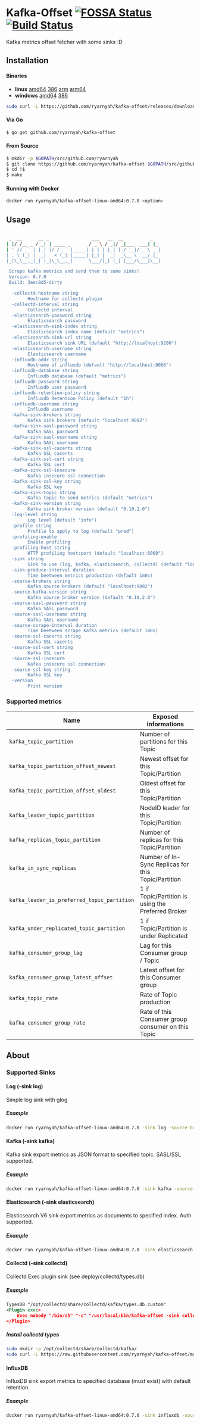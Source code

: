 # Kafka-Offset [![FOSSA Status](https://app.fossa.io/api/projects/git%2Bgithub.com%2Fryarnyah%2Fkafka-offset.svg?type=shield)](https://app.fossa.io/projects/git%2Bgithub.com%2Fryarnyah%2Fkafka-offset?ref=badge_shield) [![Build Status](https://travis-ci.org/ryarnyah/kafka-offset.svg?branch=master)](https://travis-ci.org/ryarnyah/kafka-offset)

Kafka metrics offset fetcher with some sinks :D

## Installation

#### Binaries

- **linux** [amd64](https://github.com/ryarnyah/kafka-offset/releases/download/0.7.0/kafka-offset-linux-amd64) [386](https://github.com/ryarnyah/kafka-offset/releases/download/0.7.0/kafka-offset-linux-386) [arm](https://github.com/ryarnyah/kafka-offset/releases/download/0.7.0/kafka-offset-linux-arm) [arm64](https://github.com/ryarnyah/kafka-offset/releases/download/0.7.0/kafka-offset-linux-arm64)
- **windows** [amd64](https://github.com/ryarnyah/kafka-offset/releases/download/0.7.0/kafka-offset-windows-amd64) [386](https://github.com/ryarnyah/kafka-offset/releases/download/0.7.0/kafka-offset-windows-386)

```bash
sudo curl -L https://github.com/ryarnyah/kafka-offset/releases/download/0.7.0/kafka-offset-linux-amd64 -o /usr/local/bin/kafka-offset && sudo chmod +x /usr/local/bin/kafka-offset
```

#### Via Go

```bash
$ go get github.com/ryarnyah/kafka-offset
```

#### From Source

```bash
$ mkdir -p $GOPATH/src/github.com/ryarnyah
$ git clone https://github.com/ryarnyah/kafka-offset $GOPATH/src/github.com/ryarnyah/kafka-offset
$ cd !$
$ make
```

#### Running with Docker
```bash
docker run ryarnyah/kafka-offset-linux-amd64:0.7.0 <option>
```

## Usage

```bash

 _  __      __ _                ___   __  __          _
| |/ /__ _ / _| | ____ _       / _ \ / _|/ _|___  ___| |_
| ' // _` | |_| |/ / _` |_____| | | | |_| |_/ __|/ _ \ __|
| . \ (_| |  _|   < (_| |_____| |_| |  _|  _\__ \  __/ |_
|_|\_\__,_|_| |_|\_\__,_|      \___/|_| |_| |___/\___|\__|

 Scrape kafka metrics and send them to some sinks!
 Version: 0.7.0
 Build: 3eec8d5-dirty

  -collectd-hostname string
    	Hostname for collectd plugin
  -collectd-interval string
    	Collectd interval
  -elasticsearch-password string
    	Elasticsearch password
  -elasticsearch-sink-index string
    	Elasticsearch index name (default "metrics")
  -elasticsearch-sink-url string
    	Elasticsearch sink URL (default "http://localhost:9200")
  -elasticsearch-username string
    	Elasticsearch username
  -influxdb-addr string
    	Hostname of influxdb (default "http://localhost:8086")
  -influxdb-database string
    	Influxdb database (default "metrics")
  -influxdb-password string
    	Influxdb user password
  -influxdb-retention-policy string
    	Influxdb Retention Policy (default "1h")
  -influxdb-username string
    	Influxdb username
  -kafka-sink-brokers string
    	Kafka sink brokers (default "localhost:9092")
  -kafka-sink-sasl-password string
    	Kafka SASL password
  -kafka-sink-sasl-username string
    	Kafka SASL username
  -kafka-sink-ssl-cacerts string
    	Kafka SSL cacerts
  -kafka-sink-ssl-cert string
    	Kafka SSL cert
  -kafka-sink-ssl-insecure
    	Kafka insecure ssl connection
  -kafka-sink-ssl-key string
    	Kafka SSL key
  -kafka-sink-topic string
    	Kafka topic to send metrics (default "metrics")
  -kafka-sink-version string
    	Kafka sink broker version (default "0.10.2.0")
  -log-level string
    	Log level (default "info")
  -profile string
    	Profile to apply to log (default "prod")
  -profiling-enable
    	Enable profiling
  -profiling-host string
    	HTTP profiling host:port (default "localhost:6060")
  -sink string
    	Sink to use (log, kafka, elasticsearch, collectd) (default "log")
  -sink-produce-interval duration
    	Time beetween metrics production (default 1m0s)
  -source-brokers string
    	Kafka source brokers (default "localhost:9092")
  -source-kafka-version string
    	Kafka source broker version (default "0.10.2.0")
  -source-sasl-password string
    	Kafka SASL password
  -source-sasl-username string
    	Kafka SASL username
  -source-scrape-interval duration
    	Time beetween scrape kafka metrics (default 1m0s)
  -source-ssl-cacerts string
    	Kafka SSL cacerts
  -source-ssl-cert string
    	Kafka SSL cert
  -source-ssl-insecure
    	Kafka insecure ssl connection
  -source-ssl-key string
    	Kafka SSL key
  -version
    	Print version
```

### Supported metrics
| Name                                               | Exposed informations                                |
| -------------------------------------------------- | --------------------------------------------------- |
| `kafka_topic_partition`                            | Number of partitions for this Topic                 |
| `kafka_topic_partition_offset_newest`              | Newest offset for this Topic/Partition              |
| `kafka_topic_partition_offset_oldest`              | Oldest offset for this Topic/Partition              |
| `kafka_leader_topic_partition`                     | NodeID leader for this Topic/Partition              |
| `kafka_replicas_topic_partition`                   | Number of replicas for this Topic/Partition         |
| `kafka_in_sync_replicas`                           | Number of In-Sync Replicas for this Topic/Partition |
| `kafka_leader_is_preferred_topic_partition`        | 1 if Topic/Partition is using the Preferred Broker  |
| `kafka_under_replicated_topic_partition`           | 1 if Topic/Partition is under Replicated            |
| `kafka_consumer_group_lag`                         | Lag for this Consumer group / Topic                 |
| `kafka_consumer_group_latest_offset`               | Latest offset for this Consumer group               |
| `kafka_topic_rate`                                 | Rate of Topic production                            |
| `kafka_consumer_group_rate`                        | Rate of this Consumer group consumer on this Topic  |

## About

### Supported Sinks

#### Log (-sink log)
Simple log sink with glog

##### Example
```bash
docker run ryarnyah/kafka-offset-linux-amd64:0.7.0 -sink log -source-brokers localhost:9092
```

#### Kafka (-sink kafka)
Kafka sink export metrics as JSON format to specified topic. SASL/SSL supported.

##### Example
```bash
docker run ryarnyah/kafka-offset-linux-amd64:0.7.0 -sink kafka -source-brokers localhost:9092 -kafka-sink-brokers localhost:9092 -kafka-sink-topic metrics
```

#### Elasticsearch (-sink elasticsearch)
Elasticsearch V6 sink export metrics as documents to specified index. Auth supported.

##### Example
```bash
docker run ryarnyah/kafka-offset-linux-amd64:0.7.0 -sink elasticsearch -source-brokers localhost:9092 -elasticsearch-sink-url localhost:9200 -elasticsearch-sink-index metrics
```

#### Collectd (-sink collectd)
Collectd Exec plugin sink (see deploy/collectd/types.db)
##### Example
```xml
TypesDB "/opt/collectd/share/collectd/kafka/types.db.custom"
<Plugin exec>
	Exec nobody "/bin/sh" "-c" "/usr/local/bin/kafka-offset -sink collectd -source-brokers localhost:9092 -log-level panic -source-scrape-interval 10s -sink-produce-interval 10s"
</Plugin>
```

##### Install collectd types
```bash
sudo mkdir -p /opt/collectd/share/collectd/kafka/
sudo curl -L https://raw.githubusercontent.com/ryarnyah/kafka-offset/master/deploy/collectd/types.db -o /opt/collectd/share/collectd/kafka/types.db.custom
```

#### InfluxDB
InfluxDB sink export metrics to specified database (must exist) with default retention.
##### Example
```bash
docker run ryarnyah/kafka-offset-linux-amd64:0.7.0 -sink influxdb -source-brokers localhost:9092 -influxdb-addr http://localhost:8086
```
